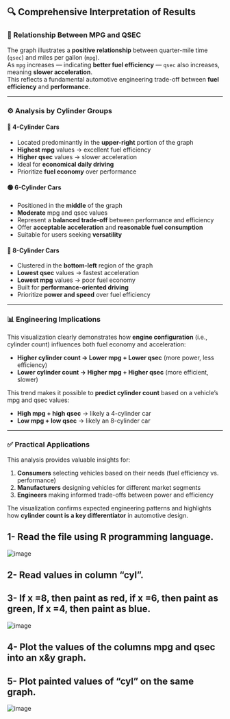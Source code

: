 
## 🔍 Comprehensive Interpretation of Results

### 🔄 Relationship Between MPG and QSEC
The graph illustrates a **positive relationship** between quarter-mile time (`qsec`) and miles per gallon (`mpg`).  
As `mpg` increases — indicating **better fuel efficiency** — `qsec` also increases, meaning **slower acceleration**.  
This reflects a fundamental automotive engineering trade-off between **fuel efficiency** and **performance**.

---

### ⚙️ Analysis by Cylinder Groups

#### 🔵 4-Cylinder Cars
- Located predominantly in the **upper-right** portion of the graph  
- **Highest mpg** values → excellent fuel efficiency  
- **Higher qsec** values → slower acceleration  
- Ideal for **economical daily driving**  
- Prioritize **fuel economy** over performance  

#### 🟢 6-Cylinder Cars
- Positioned in the **middle** of the graph  
- **Moderate** mpg and qsec values  
- Represent a **balanced trade-off** between performance and efficiency  
- Offer **acceptable acceleration** and **reasonable fuel consumption**  
- Suitable for users seeking **versatility**  

#### 🔴 8-Cylinder Cars
- Clustered in the **bottom-left** region of the graph  
- **Lowest qsec** values → fastest acceleration  
- **Lowest mpg** values → poor fuel economy  
- Built for **performance-oriented driving**  
- Prioritize **power and speed** over fuel efficiency  

---

### 📊 Engineering Implications
This visualization clearly demonstrates how **engine configuration** (i.e., cylinder count) influences both fuel economy and acceleration:

- **Higher cylinder count → Lower mpg + Lower qsec** (more power, less efficiency)  
- **Lower cylinder count → Higher mpg + Higher qsec** (more efficient, slower)

This trend makes it possible to **predict cylinder count** based on a vehicle’s mpg and qsec values:
- **High mpg + high qsec** → likely a 4-cylinder car  
- **Low mpg + low qsec** → likely an 8-cylinder car  

---

### ✅ Practical Applications
This analysis provides valuable insights for:

1. **Consumers** selecting vehicles based on their needs (fuel efficiency vs. performance)  
2. **Manufacturers** designing vehicles for different market segments  
3. **Engineers** making informed trade-offs between power and efficiency  

The visualization confirms expected engineering patterns and highlights how **cylinder count is a key differentiator** in automotive design.



## 1-	Read the file using R programming language.

![image](https://github.com/user-attachments/assets/326b655f-93de-4e62-a1da-6dd4aa6d3015)

## 2-	Read values in column “cyl”.
## 3-	If x =8, then paint as red, if x =6, then paint as green, If x =4, then paint as blue.

![image](https://github.com/user-attachments/assets/cf383898-b06c-41d3-b224-8405a936bd04)

## 4-	Plot the values of the columns mpg and qsec into an x&y graph.
## 5-	Plot painted values of “cyl” on the same graph. 

![image](https://github.com/user-attachments/assets/27a07923-67a9-45ba-9ea8-d2b4702646b0)

